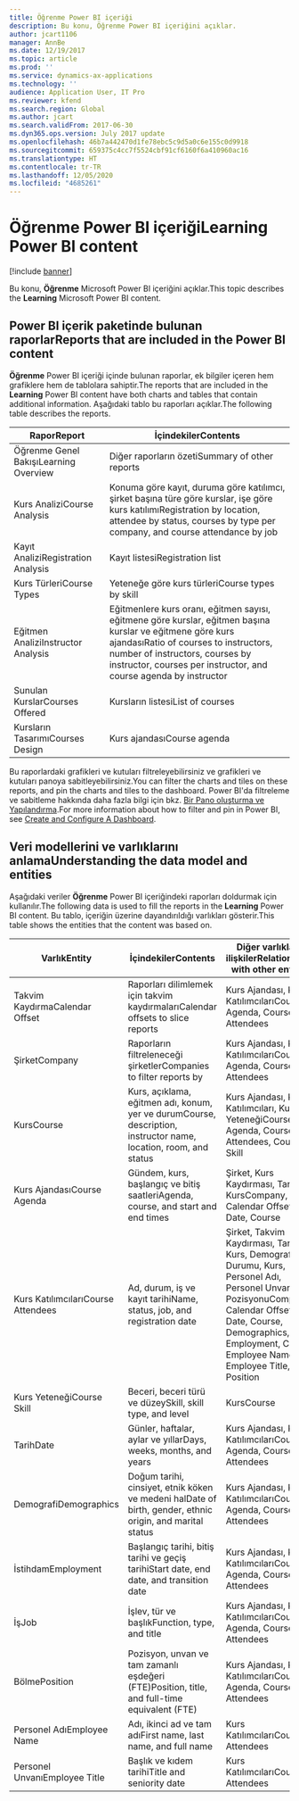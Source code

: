 ```yaml
---
title: Öğrenme Power BI içeriği
description: Bu konu, Öğrenme Power BI içeriğini açıklar.
author: jcart1106
manager: AnnBe
ms.date: 12/19/2017
ms.topic: article
ms.prod: ''
ms.service: dynamics-ax-applications
ms.technology: ''
audience: Application User, IT Pro
ms.reviewer: kfend
ms.search.region: Global
ms.author: jcart
ms.search.validFrom: 2017-06-30
ms.dyn365.ops.version: July 2017 update
ms.openlocfilehash: 46b7a442470d1fe78ebc5c9d5a0c6e155c0d9918
ms.sourcegitcommit: 659375c4cc7f5524cbf91cf6160f6a410960ac16
ms.translationtype: HT
ms.contentlocale: tr-TR
ms.lasthandoff: 12/05/2020
ms.locfileid: "4685261"
---
```

# <a name="learning-power-bi-content"></a><span data-ttu-id="eac14-103">Öğrenme Power BI içeriği</span><span class="sxs-lookup"><span data-stu-id="eac14-103">Learning Power BI content</span></span>

[!include [banner](../includes/banner.md)]

<span data-ttu-id="eac14-104">Bu konu, **Öğrenme** Microsoft Power BI içeriğini açıklar.</span><span class="sxs-lookup"><span data-stu-id="eac14-104">This topic describes the **Learning** Microsoft Power BI content.</span></span>

## <a name="reports-that-are-included-in-the-power-bi-content"></a><span data-ttu-id="eac14-105">Power BI içerik paketinde bulunan raporlar</span><span class="sxs-lookup"><span data-stu-id="eac14-105">Reports that are included in the Power BI content</span></span>

<span data-ttu-id="eac14-106">**Öğrenme** Power BI içeriği içinde bulunan raporlar, ek bilgiler içeren hem grafiklere hem de tablolara sahiptir.</span><span class="sxs-lookup"><span data-stu-id="eac14-106">The reports that are included in the **Learning** Power BI content have both charts and tables that contain additional information.</span></span> <span data-ttu-id="eac14-107">Aşağıdaki tablo bu raporları açıklar.</span><span class="sxs-lookup"><span data-stu-id="eac14-107">The following table describes the reports.</span></span>

| <span data-ttu-id="eac14-108">Rapor</span><span class="sxs-lookup"><span data-stu-id="eac14-108">Report</span></span>                | <span data-ttu-id="eac14-109">İçindekiler</span><span class="sxs-lookup"><span data-stu-id="eac14-109">Contents</span></span> |
|-----------------------|----------|
| <span data-ttu-id="eac14-110">Öğrenme Genel Bakışı</span><span class="sxs-lookup"><span data-stu-id="eac14-110">Learning Overview</span></span>     | <span data-ttu-id="eac14-111">Diğer raporların özeti</span><span class="sxs-lookup"><span data-stu-id="eac14-111">Summary of other reports</span></span> |
| <span data-ttu-id="eac14-112">Kurs Analizi</span><span class="sxs-lookup"><span data-stu-id="eac14-112">Course Analysis</span></span>       | <span data-ttu-id="eac14-113">Konuma göre kayıt, duruma göre katılımcı, şirket başına türe göre kurslar, işe göre kurs katılımı</span><span class="sxs-lookup"><span data-stu-id="eac14-113">Registration by location, attendee by status, courses by type per company, and course attendance by job</span></span> |
| <span data-ttu-id="eac14-114">Kayıt Analizi</span><span class="sxs-lookup"><span data-stu-id="eac14-114">Registration Analysis</span></span> | <span data-ttu-id="eac14-115">Kayıt listesi</span><span class="sxs-lookup"><span data-stu-id="eac14-115">Registration list</span></span> |
| <span data-ttu-id="eac14-116">Kurs Türleri</span><span class="sxs-lookup"><span data-stu-id="eac14-116">Course Types</span></span>          | <span data-ttu-id="eac14-117">Yeteneğe göre kurs türleri</span><span class="sxs-lookup"><span data-stu-id="eac14-117">Course types by skill</span></span> |
| <span data-ttu-id="eac14-118">Eğitmen Analizi</span><span class="sxs-lookup"><span data-stu-id="eac14-118">Instructor Analysis</span></span>   | <span data-ttu-id="eac14-119">Eğitmenlere kurs oranı, eğitmen sayısı, eğitmene göre kurslar, eğitmen başına kurslar ve eğitmene göre kurs ajandası</span><span class="sxs-lookup"><span data-stu-id="eac14-119">Ratio of courses to instructors, number of instructors, courses by instructor, courses per instructor, and course agenda by instructor</span></span> |
| <span data-ttu-id="eac14-120">Sunulan Kurslar</span><span class="sxs-lookup"><span data-stu-id="eac14-120">Courses Offered</span></span>       | <span data-ttu-id="eac14-121">Kursların listesi</span><span class="sxs-lookup"><span data-stu-id="eac14-121">List of courses</span></span> |
| <span data-ttu-id="eac14-122">Kursların Tasarımı</span><span class="sxs-lookup"><span data-stu-id="eac14-122">Courses Design</span></span>        | <span data-ttu-id="eac14-123">Kurs ajandası</span><span class="sxs-lookup"><span data-stu-id="eac14-123">Course agenda</span></span> |

<span data-ttu-id="eac14-124">Bu raporlardaki grafikleri ve kutuları filtreleyebilirsiniz ve grafikleri ve kutuları panoya sabitleyebilirsiniz.</span><span class="sxs-lookup"><span data-stu-id="eac14-124">You can filter the charts and tiles on these reports, and pin the charts and tiles to the dashboard.</span></span> <span data-ttu-id="eac14-125">Power BI'da filtreleme ve sabitleme hakkında daha fazla bilgi için bkz. [Bir Pano oluşturma ve Yapılandırma](https://powerbi.microsoft.com/guided-learning/powerbi-learning-4-2-create-configure-dashboards).</span><span class="sxs-lookup"><span data-stu-id="eac14-125">For more information about how to filter and pin in Power BI, see [Create and Configure A Dashboard](https://powerbi.microsoft.com/guided-learning/powerbi-learning-4-2-create-configure-dashboards).</span></span>

## <a name="understanding-the-data-model-and-entities"></a><span data-ttu-id="eac14-126">Veri modellerini ve varlıklarını anlama</span><span class="sxs-lookup"><span data-stu-id="eac14-126">Understanding the data model and entities</span></span>

<span data-ttu-id="eac14-127">Aşağıdaki veriler **Öğrenme** Power BI içeriğindeki raporları doldurmak için kullanılır.</span><span class="sxs-lookup"><span data-stu-id="eac14-127">The following data is used to fill the reports in the **Learning** Power BI content.</span></span> <span data-ttu-id="eac14-128">Bu tablo, içeriğin üzerine dayandırıldığı varlıkları gösterir.</span><span class="sxs-lookup"><span data-stu-id="eac14-128">This table shows the entities that the content was based on.</span></span>

| <span data-ttu-id="eac14-129">Varlık</span><span class="sxs-lookup"><span data-stu-id="eac14-129">Entity</span></span>           | <span data-ttu-id="eac14-130">İçindekiler</span><span class="sxs-lookup"><span data-stu-id="eac14-130">Contents</span></span>                                                         | <span data-ttu-id="eac14-131">Diğer varlıklarla ilişkiler</span><span class="sxs-lookup"><span data-stu-id="eac14-131">Relationships with other entities</span></span> |
|------------------|------------------------------------------------------------------|-----------------------------------|
| <span data-ttu-id="eac14-132">Takvim Kaydırma</span><span class="sxs-lookup"><span data-stu-id="eac14-132">Calendar Offset</span></span>  | <span data-ttu-id="eac14-133">Raporları dilimlemek için takvim kaydırmaları</span><span class="sxs-lookup"><span data-stu-id="eac14-133">Calendar offsets to slice reports</span></span>                                | <span data-ttu-id="eac14-134">Kurs Ajandası, Kurs Katılımcıları</span><span class="sxs-lookup"><span data-stu-id="eac14-134">Course Agenda, Course Attendees</span></span> |
| <span data-ttu-id="eac14-135">Şirket</span><span class="sxs-lookup"><span data-stu-id="eac14-135">Company</span></span>          | <span data-ttu-id="eac14-136">Raporların filtreleneceği şirketler</span><span class="sxs-lookup"><span data-stu-id="eac14-136">Companies to filter reports by</span></span>                                   | <span data-ttu-id="eac14-137">Kurs Ajandası, Kurs Katılımcıları</span><span class="sxs-lookup"><span data-stu-id="eac14-137">Course Agenda, Course Attendees</span></span> |
| <span data-ttu-id="eac14-138">Kurs</span><span class="sxs-lookup"><span data-stu-id="eac14-138">Course</span></span>           | <span data-ttu-id="eac14-139">Kurs, açıklama, eğitmen adı, konum, yer ve durum</span><span class="sxs-lookup"><span data-stu-id="eac14-139">Course, description, instructor name, location, room, and status</span></span> | <span data-ttu-id="eac14-140">Kurs Ajandası, Kurs Katılımcıları, Kurs Yeteneği</span><span class="sxs-lookup"><span data-stu-id="eac14-140">Course Agenda, Course Attendees, Course Skill</span></span> |
| <span data-ttu-id="eac14-141">Kurs Ajandası</span><span class="sxs-lookup"><span data-stu-id="eac14-141">Course Agenda</span></span>    | <span data-ttu-id="eac14-142">Gündem, kurs, başlangıç ve bitiş saatleri</span><span class="sxs-lookup"><span data-stu-id="eac14-142">Agenda, course, and start and end times</span></span>                          | <span data-ttu-id="eac14-143">Şirket, Kurs Kaydırması, Tarih, Kurs</span><span class="sxs-lookup"><span data-stu-id="eac14-143">Company, Calendar Offset, Date, Course</span></span> |
| <span data-ttu-id="eac14-144">Kurs Katılımcıları</span><span class="sxs-lookup"><span data-stu-id="eac14-144">Course Attendees</span></span> | <span data-ttu-id="eac14-145">Ad, durum, iş ve kayıt tarihi</span><span class="sxs-lookup"><span data-stu-id="eac14-145">Name, status, job, and registration date</span></span>                         | <span data-ttu-id="eac14-146">Şirket, Takvim Kaydırması, Tarih, Kurs, Demografi, İş Durumu, Kurs, Personel Adı, Personel Unvanı, İş Pozisyonu</span><span class="sxs-lookup"><span data-stu-id="eac14-146">Company, Calendar Offset, Date, Course, Demographics, Employment, Course, Employee Name, Employee Title, Job, Position</span></span> |
| <span data-ttu-id="eac14-147">Kurs Yeteneği</span><span class="sxs-lookup"><span data-stu-id="eac14-147">Course Skill</span></span>     | <span data-ttu-id="eac14-148">Beceri, beceri türü ve düzey</span><span class="sxs-lookup"><span data-stu-id="eac14-148">Skill, skill type, and level</span></span>                                     | <span data-ttu-id="eac14-149">Kurs</span><span class="sxs-lookup"><span data-stu-id="eac14-149">Course</span></span> |
| <span data-ttu-id="eac14-150">Tarih</span><span class="sxs-lookup"><span data-stu-id="eac14-150">Date</span></span>             | <span data-ttu-id="eac14-151">Günler, haftalar, aylar ve yıllar</span><span class="sxs-lookup"><span data-stu-id="eac14-151">Days, weeks, months, and years</span></span>                                   | <span data-ttu-id="eac14-152">Kurs Ajandası, Kurs Katılımcıları</span><span class="sxs-lookup"><span data-stu-id="eac14-152">Course Agenda, Course Attendees</span></span> |
| <span data-ttu-id="eac14-153">Demografi</span><span class="sxs-lookup"><span data-stu-id="eac14-153">Demographics</span></span>     | <span data-ttu-id="eac14-154">Doğum tarihi, cinsiyet, etnik köken ve medeni hal</span><span class="sxs-lookup"><span data-stu-id="eac14-154">Date of birth, gender, ethnic origin, and marital status</span></span>         | <span data-ttu-id="eac14-155">Kurs Ajandası, Kurs Katılımcıları</span><span class="sxs-lookup"><span data-stu-id="eac14-155">Course Agenda, Course Attendees</span></span> |
| <span data-ttu-id="eac14-156">İstihdam</span><span class="sxs-lookup"><span data-stu-id="eac14-156">Employment</span></span>       | <span data-ttu-id="eac14-157">Başlangıç tarihi, bitiş tarihi ve geçiş tarihi</span><span class="sxs-lookup"><span data-stu-id="eac14-157">Start date, end date, and transition date</span></span>                        | <span data-ttu-id="eac14-158">Kurs Ajandası, Kurs Katılımcıları</span><span class="sxs-lookup"><span data-stu-id="eac14-158">Course Agenda, Course Attendees</span></span> |
| <span data-ttu-id="eac14-159">İş</span><span class="sxs-lookup"><span data-stu-id="eac14-159">Job</span></span>              | <span data-ttu-id="eac14-160">İşlev, tür ve başlık</span><span class="sxs-lookup"><span data-stu-id="eac14-160">Function, type, and title</span></span>                                        | <span data-ttu-id="eac14-161">Kurs Ajandası, Kurs Katılımcıları</span><span class="sxs-lookup"><span data-stu-id="eac14-161">Course Agenda, Course Attendees</span></span> |
| <span data-ttu-id="eac14-162">Bölme</span><span class="sxs-lookup"><span data-stu-id="eac14-162">Position</span></span>         | <span data-ttu-id="eac14-163">Pozisyon, unvan ve tam zamanlı eşdeğeri (FTE)</span><span class="sxs-lookup"><span data-stu-id="eac14-163">Position, title, and full-time equivalent (FTE)</span></span>                  | <span data-ttu-id="eac14-164">Kurs Ajandası, Kurs Katılımcıları</span><span class="sxs-lookup"><span data-stu-id="eac14-164">Course Agenda, Course Attendees</span></span> |
| <span data-ttu-id="eac14-165">Personel Adı</span><span class="sxs-lookup"><span data-stu-id="eac14-165">Employee Name</span></span>    | <span data-ttu-id="eac14-166">Adı, ikinci ad ve tam adı</span><span class="sxs-lookup"><span data-stu-id="eac14-166">First name, last name, and full name</span></span>                             | <span data-ttu-id="eac14-167">Kurs Katılımcıları</span><span class="sxs-lookup"><span data-stu-id="eac14-167">Course Attendees</span></span> |
| <span data-ttu-id="eac14-168">Personel Unvanı</span><span class="sxs-lookup"><span data-stu-id="eac14-168">Employee Title</span></span>   | <span data-ttu-id="eac14-169">Başlık ve kıdem tarihi</span><span class="sxs-lookup"><span data-stu-id="eac14-169">Title and seniority date</span></span>                                         | <span data-ttu-id="eac14-170">Kurs Katılımcıları</span><span class="sxs-lookup"><span data-stu-id="eac14-170">Course Attendees</span></span> |

